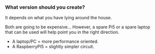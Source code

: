 ### What version should you create?
It depends on what you have lying around the house.

Both are going to be expensive... 
However, a spare Pi5 or a spare laptop that can be used will help point you in the right direction.

- A laptop/PC = more performance oriented.
- A RaspberryPI5 = slightly simpler circuit. 